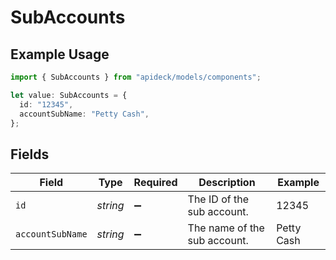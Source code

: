 # SubAccounts

## Example Usage

```typescript
import { SubAccounts } from "apideck/models/components";

let value: SubAccounts = {
  id: "12345",
  accountSubName: "Petty Cash",
};
```

## Fields

| Field                        | Type                         | Required                     | Description                  | Example                      |
| ---------------------------- | ---------------------------- | ---------------------------- | ---------------------------- | ---------------------------- |
| `id`                         | *string*                     | :heavy_minus_sign:           | The ID of the sub account.   | 12345                        |
| `accountSubName`             | *string*                     | :heavy_minus_sign:           | The name of the sub account. | Petty Cash                   |